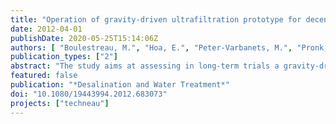 ```yaml
---
title: "Operation of gravity-driven ultrafiltration prototype for decentralised water supply"
date: 2012-04-01
publishDate: 2020-05-25T15:14:06Z
authors: [ "Boulestreau, M.", "Hoa, E.", "Peter-Varbanets, M.", "Pronk, W.", "Rajagopaul, R.", "Lesjean, B." ]
publication_types: ["2"]
abstract: "The study aims at assessing in long-term trials a gravity-driven ultrafiltration pilot plant designed for a capacity of 5 m3/d. The unit was operated in South Africa with Ogunjini surface water and was run with restricted chemical intervention or maintenance (no backflush, no aeration, no crossflow and no chemical). Under South African environmental conditions and with direct filtration of the river water and only one manual drainage of the membrane reactor every weekday, the unit could fulfil the design specification in terms of water production (5 m3/d) as long as the turbidity of the raw water remained in a reasonable level (up to 160 NTU), with a filtration flux typically 4 to 6 L/h.m² (corrected at 20°C). This value was in the same range as the lab results and was consistent with the first phase results (around 5-7 L/h.m² after biosand filtration). However, the flux dropped significantly to a range of 2 to 4 L/h.m² after a rain event resulting in a turbidity peak over several days up to > 600 NTU. This demonstrated that for variable raw water types with expected turbidity peaks above 100 NTU, a pre-treatment would be required for the system (biosand filter or other). The performance of microbiological tests confirmed the integrity of the membrane and the ability of the system to achieve advanced disinfection."
featured: false
publication: "*Desalination and Water Treatment*"
doi: "10.1080/19443994.2012.683073"
projects: ["techneau"]
---
```


